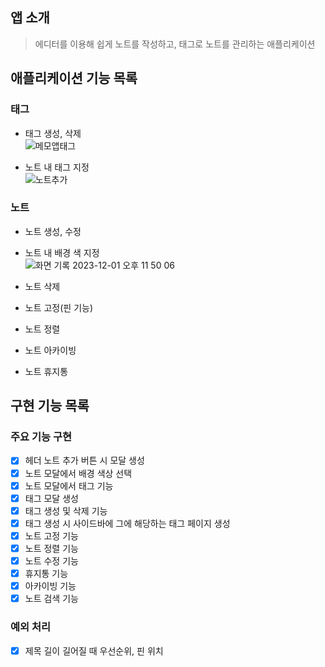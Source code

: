 ## 앱 소개

> 에디터를 이용해 쉽게 노트를 작성하고, 태그로 노트를 관리하는 애플리케이션

## 애플리케이션 기능 목록

### 태그

- 태그 생성, 삭제
  <br/>
  ![메모앱태그](https://github.com/naringst/note-app/assets/92130993/43c4a8d9-a1e2-4bdf-9b5d-d3c1bc36d84d)

- 노트 내 태그 지정
  <br/>
  ![노트추가](https://github.com/naringst/note-app/assets/92130993/06c611ba-3d46-4541-adc8-430a09cb5125)

  

### 노트

- 노트 생성, 수정
- 노트 내 배경 색 지정
  <br/>
  ![화면 기록 2023-12-01 오후 11 50 06](https://github.com/naringst/note-app/assets/92130993/1dc2159b-df39-4b40-a710-9271ac5c847a)

- 노트 삭제
- 노트 고정(핀 기능)
- 노트 정렬
- 노트 아카이빙
- 노트 휴지통

## 구현 기능 목록

### 주요 기능 구현

- [x] 헤더 노트 추가 버튼 시 모달 생성
- [x] 노트 모달에서 배경 색상 선택
- [x] 노트 모달에서 태그 기능
- [x] 태그 모달 생성
- [x] 태그 생성 및 삭제 기능
- [x] 태그 생성 시 사이드바에 그에 해당하는 태그 페이지 생성
- [x] 노트 고정 기능
- [x] 노트 정렬 기능
- [x] 노트 수정 기능
- [x] 휴지통 기능
- [x] 아카이빙 기능
- [x] 노트 검색 기능

### 예외 처리

- [x] 제목 길이 길어질 때 우선순위, 핀 위치
